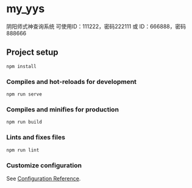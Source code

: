 # my_yys
阴阳师式神查询系统 可使用ID：111222，密码222111 或 ID：666888，密码888666
## Project setup
```
npm install
```

### Compiles and hot-reloads for development
```
npm run serve
```

### Compiles and minifies for production
```
npm run build
```

### Lints and fixes files
```
npm run lint
```

### Customize configuration
See [Configuration Reference](https://cli.vuejs.org/config/).
